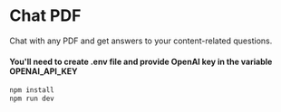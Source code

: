 # Chat PDF
Chat with any PDF and get answers to your content-related questions.

#### You'll need to create .env file and provide OpenAI key in the variable OPENAI_API_KEY

```bash
npm install
npm run dev
```
